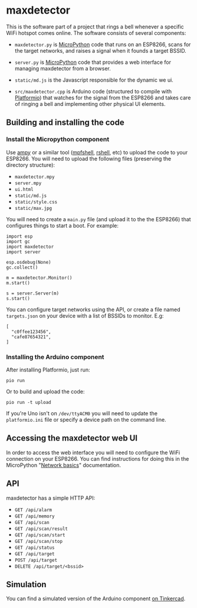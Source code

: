 # maxdetector

This is the software part of a project that rings a bell whenever a specific
WiFi hotspot comes online.  The software consists of several components:

- `maxdetector.py` is [MicroPython][] code that runs on an ESP8266, scans
  for the target networks, and raises a signal when it founds a target
  BSSID.

- `server.py` is [MicroPython][] code that provides a web interface for 
  managing maxdetector from a browser.

- `static/md.js` is the Javascript responsible for the dynamic we ui.

- `src/maxdetector.cpp` is Arduino code (structured to compile with
  [Platformio][]) that watches for the signal from the ESP8266 and takes
  care of ringing a bell and implementing other physical UI elements.

[micropython]: https://micropython.org/
[platformio]: https://platformio.org/

## Building and installing the code

### Install the Micropython component

Use [ampy][] or a similar tool ([mpfshell][], [rshell][], etc) to upload
the code to your ESP8266. You will need to upload the following files
(preserving the directory structure):

[ampy]: https://github.com/scientifichackers/ampy
[mpfshell]: https://github.com/wendlers/mpfshell
[rshell]: https://github.com/dhylands/rshell

- `maxdetector.mpy`
- `server.mpy`
- `ui.html`
- `static/md.js`
- `static/style.css`
- `static/max.jpg`

You will need to create a `main.py` file (and upload it to the the ESP8266)
that configures things to start a boot. For example:

```
import esp
import gc
import maxdetector
import server

esp.osdebug(None)
gc.collect()

m = maxdetector.Monitor()
m.start()

s = server.Server(m)
s.start()
```

You can configure target networks using the API, or create a file
named `targets.json` on your device with a list of BSSIDs to monitor.
E.g:

```
[
  "c0ffee123456",
  "cafe87654321",
]
```

### Installing the Arduino component

After installing Platformio, just run:

```
pio run
```

Or to build and upload the code:

```
pio run -t upload
```

If you're Uno isn't on `/dev/ttyACM0` you will need to update the
`platformio.ini` file or specify a device path on the command line.

## Accessing the maxdetector web UI

In order to access the web interface you will need to configure the WiFi 
connection on your ESP8266. You can find instructions for doing this
in the MicroPython "[Network basics][]" documentation.

[network basics]: http://docs.micropython.org/en/v1.9.3/esp8266/esp8266/tutorial/network_basics.html

## API

maxdetector has a simple HTTP API:

- `GET /api/alarm`
- `GET /api/memory`
- `GET /api/scan`
- `GET /api/scan/result`
- `GET /api/scan/start`
- `GET /api/scan/stop`
- `GET /api/status`
- `GET /api/target`
- `POST /api/target`
- `DELETE /api/target/<bssid>`

## Simulation

You can find a simulated version of the Arduino component [on Tinkercad][].

[on tinkercad]: https://www.tinkercad.com/things/cpRuevAoV5L-max-detector
